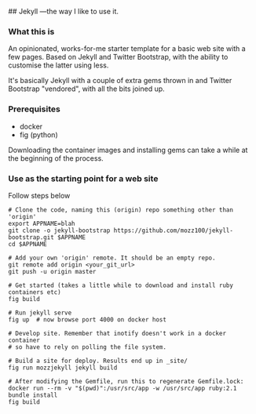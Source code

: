 ## Jekyll
—the way I like to use it.

### What this is
An opinionated, works-for-me starter template for a basic web site with a few pages.
Based on Jekyll and Twitter Bootstrap, with the ability to customise the latter using less.

It's basically Jekyll with a couple of extra gems thrown in and Twitter Bootstrap
"vendored", with all the bits joined up.

### Prerequisites
* docker
* fig (python)

Downloading the container images and installing gems can take a while at the beginning of the process.

### Use as the starting point for a web site
Follow steps below

````
# Clone the code, naming this (origin) repo something other than 'origin'
export APPNAME=blah
git clone -o jekyll-bootstrap https://github.com/mozz100/jekyll-bootstrap.git $APPNAME
cd $APPNAME

# Add your own 'origin' remote. It should be an empty repo.
git remote add origin <your_git_url>
git push -u origin master

# Get started (takes a little while to download and install ruby containers etc)
fig build

# Run jekyll serve
fig up  # now browse port 4000 on docker host

# Develop site. Remember that inotify doesn't work in a docker container
# so have to rely on polling the file system.

# Build a site for deploy. Results end up in _site/
fig run mozzjekyll jekyll build

# After modifying the Gemfile, run this to regenerate Gemfile.lock:
docker run --rm -v "$(pwd)":/usr/src/app -w /usr/src/app ruby:2.1 bundle install
fig build

````
